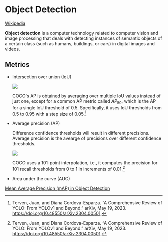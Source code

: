 # Object Detection
[Wikipedia](https://en.wikipedia.org/wiki/Object_detection)

**Object detection** is a computer technology related to computer vision and image processing that deals with detecting instances of semantic objects of a certain class (such as humans, buildings, or cars) in digital images and videos.

## Metrics
- Intersection over union (IoU)

  ![](https://blog.roboflow.com/content/images/size/w1000/2022/11/iou-2.png)

  COCO's AP is obtained by averaging over multiple IoU values instead of just one, except for a common AP metric called $AP_{50}$, which is the AP for a single IoU threshold of $0.5$. Specifically, it uses IoU thresholds from $0.5$ to $0.95$ with a step size of $0.05$.[^terven]

- Average precision (AP)
  
  Difference confidence thresholds will result in different precisions. Average precision is the avearge of precisions over different confidence thresholds.

  ![](https://blog.roboflow.com/content/images/size/w1000/2022/02/mean-average-precision-recall.png)

  COCO uses a 101-point interpolation, i.e., it computes the precision for 101 recall thresholds from 0 to 1 in increments of 0.01.[^terven]

- Area under the curve (AUC)

[Mean Average Precision (mAP) in Object Detection](https://blog.roboflow.com/mean-average-precision/)


[^terven]: Terven, Juan, and Diana Cordova-Esparza. “A Comprehensive Review of YOLO: From YOLOv1 and Beyond.” arXiv, May 19, 2023. https://doi.org/10.48550/arXiv.2304.00501.
